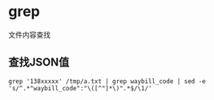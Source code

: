 # grep

文件内容查找

## 查找JSON值

```shell
grep '138xxxxx' /tmp/a.txt | grep waybill_code | sed -e 's/^.*"waybill_code":"\([^"]*\)".*$/\1/'
```
